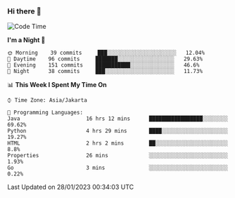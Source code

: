 ### Hi there 👋

<!--
**rmsubekti/rmsubekti** is a ✨ _special_ ✨ repository because its `README.md` (this file) appears on your GitHub profile.

Here are some ideas to get you started:

- 🔭 I’m currently working on ...
- 🌱 I’m currently learning ...
- 👯 I’m looking to collaborate on ...
- 🤔 I’m looking for help with ...
- 💬 Ask me about ...
- 📫 How to reach me: ...
- 😄 Pronouns: ...
- ⚡ Fun fact: ...
-->

<!--START_SECTION:waka-->
![Code Time](http://img.shields.io/badge/Code%20Time-1%2C031%20hrs%2044%20mins-blue)

**I'm a Night 🦉** 

```text
🌞 Morning    39 commits     ███░░░░░░░░░░░░░░░░░░░░░░   12.04% 
🌆 Daytime    96 commits     ███████░░░░░░░░░░░░░░░░░░   29.63% 
🌃 Evening    151 commits    ███████████░░░░░░░░░░░░░░   46.6% 
🌙 Night      38 commits     ███░░░░░░░░░░░░░░░░░░░░░░   11.73%

```


📊 **This Week I Spent My Time On** 

```text
⌚︎ Time Zone: Asia/Jakarta

💬 Programming Languages: 
Java                     16 hrs 12 mins      █████████████████░░░░░░░░   69.62% 
Python                   4 hrs 29 mins       ████░░░░░░░░░░░░░░░░░░░░░   19.27% 
HTML                     2 hrs 2 mins        ██░░░░░░░░░░░░░░░░░░░░░░░   8.8% 
Properties               26 mins             ░░░░░░░░░░░░░░░░░░░░░░░░░   1.93% 
Go                       3 mins              ░░░░░░░░░░░░░░░░░░░░░░░░░   0.22%

```


 Last Updated on 28/01/2023 00:34:03 UTC
<!--END_SECTION:waka-->
